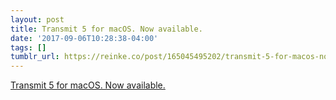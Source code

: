 ```yaml
---
layout: post
title: Transmit 5 for macOS. Now available.
date: '2017-09-06T10:28:38-04:00'
tags: []
tumblr_url: https://reinke.co/post/165045495202/transmit-5-for-macos-now-available
---
```

[Transmit 5 for macOS. Now available.](https://panic.com/transmit/)  
